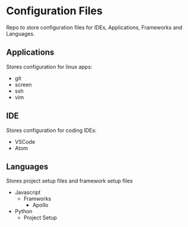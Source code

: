 # Configuration Files
Repo to store configuration files for IDEs, Applications, Frameworks and Languages.

## Applications
Stores configuration for linux apps:

 - git
 - screen
 - ssh
 - vim

## IDE
Stores configuration for coding IDEs:

 - VSCode
 - Atom

## Languages
Stores project setup files and framework setup files

 - Javascript
   - Framworks
     - Apollo
 - Python
   - Project Setup
